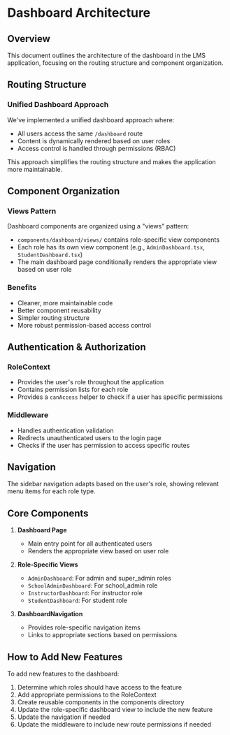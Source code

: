 # Dashboard Architecture

## Overview
This document outlines the architecture of the dashboard in the LMS application, focusing on the routing structure and component organization.

## Routing Structure

### Unified Dashboard Approach
We've implemented a unified dashboard approach where:
- All users access the same `/dashboard` route
- Content is dynamically rendered based on user roles
- Access control is handled through permissions (RBAC)

This approach simplifies the routing structure and makes the application more maintainable.

## Component Organization

### Views Pattern
Dashboard components are organized using a "views" pattern:
- `components/dashboard/views/` contains role-specific view components
- Each role has its own view component (e.g., `AdminDashboard.tsx`, `StudentDashboard.tsx`)
- The main dashboard page conditionally renders the appropriate view based on user role

### Benefits
- Cleaner, more maintainable code
- Better component reusability
- Simpler routing structure
- More robust permission-based access control

## Authentication & Authorization

### RoleContext
- Provides the user's role throughout the application
- Contains permission lists for each role
- Provides a `canAccess` helper to check if a user has specific permissions

### Middleware
- Handles authentication validation
- Redirects unauthenticated users to the login page
- Checks if the user has permission to access specific routes

## Navigation

The sidebar navigation adapts based on the user's role, showing relevant menu items for each role type.

## Core Components

1. **Dashboard Page**
   - Main entry point for all authenticated users
   - Renders the appropriate view based on user role

2. **Role-Specific Views**
   - `AdminDashboard`: For admin and super_admin roles
   - `SchoolAdminDashboard`: For school_admin role
   - `InstructorDashboard`: For instructor role
   - `StudentDashboard`: For student role

3. **DashboardNavigation**
   - Provides role-specific navigation items
   - Links to appropriate sections based on permissions

## How to Add New Features

To add new features to the dashboard:

1. Determine which roles should have access to the feature
2. Add appropriate permissions to the RoleContext
3. Create reusable components in the components directory
4. Update the role-specific dashboard view to include the new feature
5. Update the navigation if needed
6. Update the middleware to include new route permissions if needed 